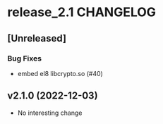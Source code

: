 # release_2.1 CHANGELOG

## [Unreleased]

### Bug Fixes

- embed el8 libcrypto.so (#40)

## v2.1.0 (2022-12-03)

- No interesting change



